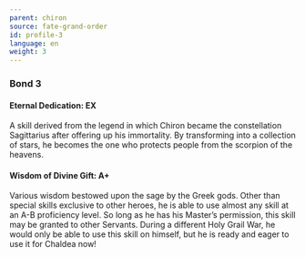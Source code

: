 ```yaml
---
parent: chiron
source: fate-grand-order
id: profile-3
language: en
weight: 3
---
```


### Bond 3

#### Eternal Dedication: EX

A skill derived from the legend in which Chiron became the constellation Sagittarius after offering up his immortality. By transforming into a collection of stars, he becomes the one who protects people from the scorpion of the heavens.

#### Wisdom of Divine Gift: A+

Various wisdom bestowed upon the sage by the Greek gods.
Other than special skills exclusive to other heroes, he is able to use almost any skill at an A-B proficiency level. So long as he has his Master’s permission, this skill may be granted to other Servants. During a different Holy Grail War, he would only be able to use this skill on himself, but he is ready and eager to use it for Chaldea now!
